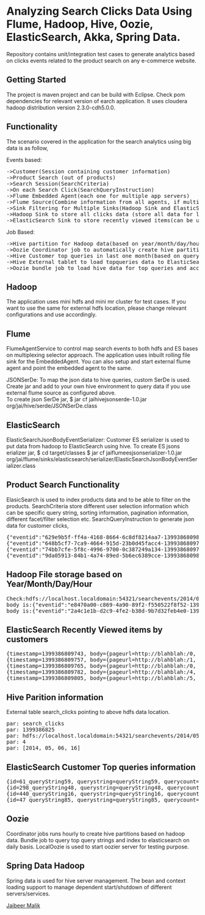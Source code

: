 Analyzing Search Clicks Data Using Flume, Hadoop, Hive, Oozie, ElasticSearch, Akka, Spring Data.
===================

Repository contains unit/integration test cases to generate analytics based on clicks events related to the product search on any e-commerce website.  

Getting Started
---------------

The project is maven project and can be build with Eclipse. Check pom dependencies for relevant version of earch application. It uses cloudera hadoop distribution version 2.3.0-cdh5.0.0. 

Functionality
-----
The scenario covered in the application for the search analytics using big data is as follow,

Events based:
<pre>
->Customer(Session containing customer information)
->Product Search (out of products)
->Search Session(SearchCriteria)
->On each Search Click(SearchQueryInstruction)
->Flume Embedded Agent(each one for multiple app servers)
->Flume Source(Combine information from all agents, if multiple)
->Sink Filtering for Multiple Sinks(Hadoop Sink and ElasticSearch Sink)
->Hadoop Sink to store all clicks data (store all data for later analysis and reporting purpose)
->ElasticSearch Sink to store recently viewed items(can be used to show recently viewed for each customer)
</pre>

Job Based:
<pre>
->Hive partition for Hadoop data(based on year/month/day/hour basis)
->Oozie Coordinator job to automatically create hive partition once data directoy available  
->Hive Customer top queries in last one month(based on query string)
->Hive External tablet to load topqueries data to ElasticSearch
->Oozie bundle job to load hive data for top queries and accordingly update ES index data. 
</pre>

Hadoop
---------------
The application uses mini hdfs and mini mr cluster for test cases.
If you want to use the same for external hdfs location, please change relevant configurations and use accordingly.

Flume
---------------
FlumeAgentService to control map search events to both hdfs and ES bases on multiplexing selector approach.
The application uses inbuilt rolling file sink for the EmbeddedAgent. You can also setup and start external flume agent and point the embedded agent to the same. 

JSONSerDe:
To map the json data to hive queries, custom SerDe is used. Create jar and add to your own hive environment to query data if you use external flume source as configured above.  
To create json SerDe jar,
$ jar cf jaihivejsonserde-1.0.jar org/jai/hive/serde/JSONSerDe.class

ElasticSearch
---------------
ElasticSearchJsonBodyEventSerializer:
Customer ES serializer is used to put data from hadoop to ElasticSearch using hive.
To create ES jsons erializer jar,
$ cd target/classes
$ jar cf jaiflumeesjsonserializer-1.0.jar org/jai/flume/sinks/elasticsearch/serializer/ElasticSearchJsonBodyEventSerializer.class

Product Search Functionality  
-----
ElasicSearch is used to index products data and to be able to filter on the products.
SearchCriteria store different user selection information which can be specific query string, sorting information, pagination information, different facet/filter selection etc.
SearchQueryInstruction to generate json data for customer clicks,

<pre>
{"eventid":"629e9b5f-ff4a-4168-8664-6c8df8214aa7-1399386809805-24","hostedmachinename":"192.168.182.1330","pageurl":"http://blahblah:/5","customerid":24,"sessionid":"648a011d-570e-48ef-bccc-84129c9fa400","querystring":null,"sortorder":"desc","pagenumber":3,"totalhits":28,"hitsshown":7,"createdtimestampinmillis":1399386809805,"clickeddocid":"41","favourite":null,"eventidsuffix":"629e9b5f-ff4a-4168-8664-6c8df8214aa7","filters":[{"code":"searchfacettype_color_level_2","value":"Blue"},{"code":"searchfacettype_age_level_2","value":"12-18 years"}]}
{"eventid":"648b5cf7-7ca9-4664-915d-23b0d45facc4-1399386809782-298","hostedmachinename":"192.168.182.1333","pageurl":"http://blahblah:/4","customerid":298,"sessionid":"7bf042ea-526a-4633-84cd-55e0984ea2cb","querystring":"queryString48","sortorder":"desc","pagenumber":0,"totalhits":29,"hitsshown":19,"createdtimestampinmillis":1399386809782,"clickeddocid":"9","favourite":null,"eventidsuffix":"648b5cf7-7ca9-4664-915d-23b0d45facc4","filters":[{"code":"searchfacettype_color_level_2","value":"Green"}]} 
{"eventid":"74bb7cfe-5f8c-4996-9700-0c387249a134-1399386809799-440","hostedmachinename":"192.168.182.1330","pageurl":"http://blahblah:/1","customerid":440,"sessionid":"940c9a0f-a9b2-4f1d-b114-511ac11bf2bb","querystring":"queryString16","sortorder":"asc","pagenumber":3,"totalhits":5,"hitsshown":32,"createdtimestampinmillis":1399386809799,"clickeddocid":null,"favourite":null,"eventidsuffix":"74bb7cfe-5f8c-4996-9700-0c387249a134","filters":[{"code":"searchfacettype_brand_level_2","value":"Apple"}]}  
{"eventid":"9da05913-84b1-4a74-89ed-5b6ec6389cce-1399386809828-143","hostedmachinename":"192.168.182.1332","pageurl":"http://blahblah:/1","customerid":143,"sessionid":"08a4a36f-2535-4b0e-b86a-cf180202829b","querystring":null,"sortorder":"desc","pagenumber":0,"totalhits":21,"hitsshown":34,"createdtimestampinmillis":1399386809828,"clickeddocid":"38","favourite":true,"eventidsuffix":"9da05913-84b1-4a74-89ed-5b6ec6389cce","filters":[{"code":"searchfacettype_color_level_2","value":"Blue"},{"code":"product_price_range","value":"10.0 - 20.0"}]} 
</pre>

Hadoop File storage based on Year/Month/Day/Hour
-----

<pre>
Check:hdfs://localhost.localdomain:54321/searchevents/2014/05/06/16/searchevents.1399386809864
body is:{"eventid":"e8470a00-c869-4a90-89f2-f550522f8f52-1399386809212-72","hostedmachinename":"192.168.182.1334","pageurl":"http://blahblah:/0","customerid":72,"sessionid":"7871a55c-a950-4394-bf5f-d2179a553575","querystring":null,"sortorder":"desc","pagenumber":0,"totalhits":8,"hitsshown":44,"createdtimestampinmillis":1399386809212,"clickeddocid":"23","favourite":null,"eventidsuffix":"e8470a00-c869-4a90-89f2-f550522f8f52","filters":[{"code":"searchfacettype_brand_level_2","value":"Apple"},{"code":"searchfacettype_color_level_2","value":"Blue"}]}
body is:{"eventid":"2a4c1e1b-d2c9-4fe2-b38d-9b7d32feb4e0-1399386809743-61","hostedmachinename":"192.168.182.1330","pageurl":"http://blahblah:/0","customerid":61,"sessionid":"78286f6d-cc1e-489c-85ce-a7de8419d628","querystring":"queryString59","sortorder":"asc","pagenumber":3,"totalhits":32,"hitsshown":9,"createdtimestampinmillis":1399386809743,"clickeddocid":null,"favourite":null,"eventidsuffix":"2a4c1e1b-d2c9-4fe2-b38d-9b7d32feb4e0","filters":[{"code":"searchfacettype_age_level_2","value":"0-12 years"}]}
</pre>

ElasticSearch Recently Viewed items by customers
-----

<pre>
{timestamp=1399386809743, body={pageurl=http://blahblah:/0, querystring=queryString59, pagenumber=3, hitsshown=9, hostedmachinename=192.168.182.1330, createdtimestampinmillis=1399386809743, sessionid=78286f6d-cc1e-489c-85ce-a7de8419d628, eventid=2a4c1e1b-d2c9-4fe2-b38d-9b7d32feb4e0-1399386809743-61, totalhits=32, clickeddocid=null, customerid=61, sortorder=asc, favourite=null, eventidsuffix=2a4c1e1b-d2c9-4fe2-b38d-9b7d32feb4e0, filters=[{value=0-12 years, code=searchfacettype_age_level_2}]}, eventId=2a4c1e1b-d2c9-4fe2-b38d-9b7d32feb4e0}
{timestamp=1399386809757, body={pageurl=http://blahblah:/1, querystring=null, pagenumber=1, hitsshown=34, hostedmachinename=192.168.182.1330, createdtimestampinmillis=1399386809757, sessionid=e6a3fd51-fe07-4e21-8574-ce5ab8bfbd68, eventid=fe5279b7-0bce-4e2b-ad15-8b94107aa792-1399386809757-134, totalhits=9, clickeddocid=22, customerid=134, sortorder=desc, favourite=null, eventidsuffix=fe5279b7-0bce-4e2b-ad15-8b94107aa792, filters=[{value=Blue, code=searchfacettype_color_level_2}]}, State=VIEWED, eventId=fe5279b7-0bce-4e2b-ad15-8b94107aa792}
{timestamp=1399386809765, body={pageurl=http://blahblah:/0, querystring=null, pagenumber=4, hitsshown=2, hostedmachinename=192.168.182.1331, createdtimestampinmillis=1399386809765, sessionid=29864de8-5708-40ab-a78b-4fae55698b01, eventid=886e9a28-4c8c-4e8c-a866-e86f685ecc54-1399386809765-317, totalhits=2, clickeddocid=null, customerid=317, sortorder=asc, favourite=null, eventidsuffix=886e9a28-4c8c-4e8c-a866-e86f685ecc54, filters=[{value=0-12 years, code=searchfacettype_age_level_2}, {value=0.0 - 10.0, code=product_price_range}]}, eventId=886e9a28-4c8c-4e8c-a866-e86f685ecc54}
{timestamp=1399386809782, body={pageurl=http://blahblah:/4, querystring=queryString48, pagenumber=0, hitsshown=19, hostedmachinename=192.168.182.1333, createdtimestampinmillis=1399386809782, sessionid=7bf042ea-526a-4633-84cd-55e0984ea2cb, eventid=648b5cf7-7ca9-4664-915d-23b0d45facc4-1399386809782-298, totalhits=29, clickeddocid=9, customerid=298, sortorder=desc, favourite=null, eventidsuffix=648b5cf7-7ca9-4664-915d-23b0d45facc4, filters=[{value=Green, code=searchfacettype_color_level_2}]}, State=VIEWED, eventId=648b5cf7-7ca9-4664-915d-23b0d45facc4}
{timestamp=1399386809805, body={pageurl=http://blahblah:/5, querystring=null, pagenumber=3, hitsshown=7, hostedmachinename=192.168.182.1330, createdtimestampinmillis=1399386809805, sessionid=648a011d-570e-48ef-bccc-84129c9fa400, eventid=629e9b5f-ff4a-4168-8664-6c8df8214aa7-1399386809805-24, totalhits=28, clickeddocid=41, customerid=24, sortorder=desc, favourite=null, eventidsuffix=629e9b5f-ff4a-4168-8664-6c8df8214aa7, filters=[{value=Blue, code=searchfacettype_color_level_2}, {value=12-18 years, code=searchfacettype_age_level_2}]}, State=VIEWED, eventId=629e9b5f-ff4a-4168-8664-6c8df8214aa7}
</pre>

Hive Parition information
-----
External table search_clicks pointing to above hdfs data location. 

<pre>
par: search_clicks
par: 1399386825
par: hdfs://localhost.localdomain:54321/searchevents/2014/05/06/16
par: 4
par: [2014, 05, 06, 16]
</pre>

ElasticSearch Customer Top queries information
-----

<pre>
{id=61_queryString59, querystring=queryString59, querycount=1, customerid=61}
{id=298_queryString48, querystring=queryString48, querycount=1, customerid=298}
{id=440_queryString16, querystring=queryString16, querycount=1, customerid=440}
{id=47_queryString85, querystring=queryString85, querycount=1, customerid=47}
</pre>

Oozie
-----
Coordinator jobs runs hourly to create hive partitions based on hadoop data.
Bundle job to query top query strings and index to elasticsearch on daily basis.
LocalOozie is used to start oozier server for testing purpose.

Spring Data Hadoop
-----
Spring data is used for hive server management. The bean and context loading support to manage dependent start/shutdown of different servers/services.

[Jaibeer Malik](http://jaibeermalik.wordpress.com)